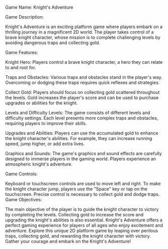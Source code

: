 Game Name: Knight's Adventure

Game Description:

Knight's Adventure is an exciting platform game where players embark on a thrilling journey in a magnificent 2D world. The player takes control of a brave knight character, whose mission is to complete challenging levels by avoiding dangerous traps and collecting gold.

Game Features:

Knight Hero: Players control a brave knight character, a hero they can relate to and root for.

Traps and Obstacles: Various traps and obstacles stand in the player's way. Overcoming or dodging these traps requires quick reflexes and strategies.

Collect Gold: Players should focus on collecting gold scattered throughout the levels. Gold increases the player's score and can be used to purchase upgrades or abilities for the knight.

Levels and Difficulty Levels: The game consists of different levels and difficulty settings. Each level presents more complex traps and obstacles, requiring players to improve their skills.

Upgrades and Abilities: Players can use the accumulated gold to enhance the knight character's abilities. For example, they can increase running speed, jump higher, or add extra lives.

Graphics and Sounds: The game's graphics and sound effects are carefully designed to immerse players in the gaming world. Players experience an atmospheric knight's adventure.

Game Controls:

Keyboard or touchscreen controls are used to move left and right.
To make the knight character jump, players use the "Space" key or tap on the touchscreen.
Precise control is necessary to collect gold and dodge traps.
Game Objectives:

The main objective of the player is to guide the knight character to victory by completing the levels.
Collecting gold to increase the score and upgrading the knight's abilities is also essential.
Knight's Adventure offers a perfect gaming experience for players of all ages who enjoy excitement and adventure. Explore this unique 2D platform game by leaping over perilous traps, collecting gold, and rewarding the knight character with victory. Gather your courage and embark on the Knight's Adventure!
